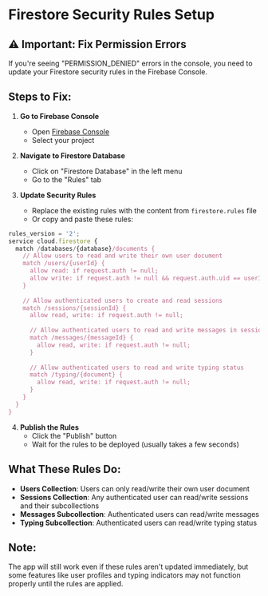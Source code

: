 # Firestore Security Rules Setup

## ⚠️ Important: Fix Permission Errors

If you're seeing "PERMISSION_DENIED" errors in the console, you need to update your Firestore security rules in the Firebase Console.

## Steps to Fix:

1. **Go to Firebase Console**
   - Open [Firebase Console](https://console.firebase.google.com)
   - Select your project

2. **Navigate to Firestore Database**
   - Click on "Firestore Database" in the left menu
   - Go to the "Rules" tab

3. **Update Security Rules**
   - Replace the existing rules with the content from `firestore.rules` file
   - Or copy and paste these rules:

```javascript
rules_version = '2';
service cloud.firestore {
  match /databases/{database}/documents {
    // Allow users to read and write their own user document
    match /users/{userId} {
      allow read: if request.auth != null;
      allow write: if request.auth != null && request.auth.uid == userId;
    }
    
    // Allow authenticated users to create and read sessions
    match /sessions/{sessionId} {
      allow read, write: if request.auth != null;
      
      // Allow authenticated users to read and write messages in sessions
      match /messages/{messageId} {
        allow read, write: if request.auth != null;
      }
      
      // Allow authenticated users to read and write typing status
      match /typing/{document} {
        allow read, write: if request.auth != null;
      }
    }
  }
}
```

4. **Publish the Rules**
   - Click the "Publish" button
   - Wait for the rules to be deployed (usually takes a few seconds)

## What These Rules Do:

- **Users Collection**: Users can only read/write their own user document
- **Sessions Collection**: Any authenticated user can read/write sessions and their subcollections
- **Messages Subcollection**: Authenticated users can read/write messages
- **Typing Subcollection**: Authenticated users can read/write typing status

## Note:
The app will still work even if these rules aren't updated immediately, but some features like user profiles and typing indicators may not function properly until the rules are applied.